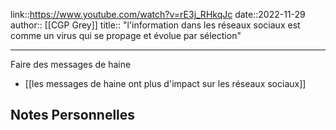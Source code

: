 link::https://www.youtube.com/watch?v=rE3j_RHkqJc
date::2022-11-29
author:: [[CGP Grey]]
title:: "l'information dans les réseaux sociaux est comme un virus qui se propage et évolue par sélection"

---

Faire des messages de haine 
 - [[les messages de haine ont plus d'impact sur les réseaux sociaux]]


## Notes Personnelles

